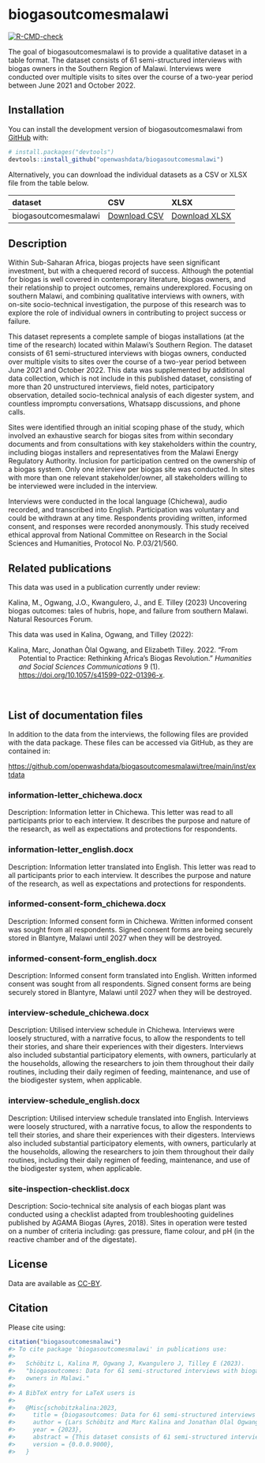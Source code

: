 
<!-- README.md is generated from README.Rmd. Please edit that file -->

# biogasoutcomesmalawi

<!-- badges: start -->

[![R-CMD-check](https://github.com/Global-Health-Engineering/biogasoutcomes/actions/workflows/R-CMD-check.yaml/badge.svg)](https://github.com/Global-Health-Engineering/biogasoutcomes/actions/workflows/R-CMD-check.yaml)

<!-- badges: end -->

The goal of biogasoutcomesmalawi is to provide a qualitative dataset in
a table format. The dataset consists of 61 semi-structured interviews
with biogas owners in the Southern Region of Malawi. Interviews were
conducted over multiple visits to sites over the course of a two-year
period between June 2021 and October 2022.

## Installation

You can install the development version of biogasoutcomesmalawi from
[GitHub](https://github.com/) with:

``` r
# install.packages("devtools")
devtools::install_github("openwashdata/biogasoutcomesmalawi")
```

Alternatively, you can download the individual datasets as a CSV or XLSX
file from the table below.

| dataset              | CSV                                                                                                                 | XLSX                                                                                                                  |
|:---------------------|:--------------------------------------------------------------------------------------------------------------------|:----------------------------------------------------------------------------------------------------------------------|
| biogasoutcomesmalawi | [Download CSV](https://github.com/openwashdata/biogasoutcomesmalawi/raw/main/inst/extdata/biogasoutcomesmalawi.csv) | [Download XLSX](https://github.com/openwashdata/biogasoutcomesmalawi/raw/main/inst/extdata/biogasoutcomesmalawi.xlsx) |

## Description

Within Sub-Saharan Africa, biogas projects have seen significant
investment, but with a chequered record of success. Although the
potential for biogas is well covered in contemporary literature, biogas
owners, and their relationship to project outcomes, remains
underexplored. Focusing on southern Malawi, and combining qualitative
interviews with owners, with on-site socio-technical investigation, the
purpose of this research was to explore the role of individual owners in
contributing to project success or failure.

This dataset represents a complete sample of biogas installations (at
the time of the research) located within Malawi’s Southern Region. The
dataset consists of 61 semi-structured interviews with biogas owners,
conducted over multiple visits to sites over the course of a two-year
period between June 2021 and October 2022. This data was supplemented by
additional data collection, which is not include in this published
dataset, consisting of more than 20 unstructured interviews, field
notes, participatory observation, detailed socio-technical analysis of
each digester system, and countless impromptu conversations, Whatsapp
discussions, and phone calls.

Sites were identified through an initial scoping phase of the study,
which involved an exhaustive search for biogas sites from within
secondary documents and from consultations with key stakeholders within
the country, including biogas installers and representatives from the
Malawi Energy Regulatory Authority. Inclusion for participation centred
on the ownership of a biogas system. Only one interview per biogas site
was conducted. In sites with more than one relevant stakeholder/owner,
all stakeholders willing to be interviewed were included in the
interview.

Interviews were conducted in the local language (Chichewa), audio
recorded, and transcribed into English. Participation was voluntary and
could be withdrawn at any time. Respondents providing written, informed
consent, and responses were recorded anonymously. This study received
ethical approval from National Committee on Research in the Social
Sciences and Humanities, Protocol No. P.03/21/560.

## Related publications

This data was used in a publication currently under review:

Kalina, M., Ogwang, J.O., Kwangulero, J., and E. Tilley (2023)
Uncovering biogas outcomes: tales of hubris, hope, and failure from
southern Malawi. Natural Resources Forum.

This data was used in Kalina, Ogwang, and Tilley (2022):

<div id="refs" class="references csl-bib-body hanging-indent">

<div id="ref-kalina2022" class="csl-entry">

Kalina, Marc, Jonathan Òlal Ogwang, and Elizabeth Tilley. 2022. “From
Potential to Practice: Rethinking Africa’s Biogas Revolution.”
*Humanities and Social Sciences Communications* 9 (1).
<https://doi.org/10.1057/s41599-022-01396-x>.

</div>

</div>

<br>

## List of documentation files

In addition to the data from the interviews, the following files are
provided with the data package. These files can be accessed via GitHub,
as they are contained in:

<https://github.com/openwashdata/biogasoutcomesmalawi/tree/main/inst/extdata>

### information-letter_chichewa.docx

Description: Information letter in Chichewa. This letter was read to all
participants prior to each interview. It describes the purpose and
nature of the research, as well as expectations and protections for
respondents.

### information-letter_english.docx

Description: Information letter translated into English. This letter was
read to all participants prior to each interview. It describes the
purpose and nature of the research, as well as expectations and
protections for respondents.

### informed-consent-form_chichewa.docx

Description: Informed consent form in Chichewa. Written informed consent
was sought from all respondents. Signed consent forms are being securely
stored in Blantyre, Malawi until 2027 when they will be destroyed.

### informed-consent-form_english.docx

Description: Informed consent form translated into English. Written
informed consent was sought from all respondents. Signed consent forms
are being securely stored in Blantyre, Malawi until 2027 when they will
be destroyed.

### interview-schedule_chichewa.docx

Description: Utilised interview schedule in Chichewa. Interviews were
loosely structured, with a narrative focus, to allow the respondents to
tell their stories, and share their experiences with their digesters.
Interviews also included substantial participatory elements, with
owners, particularly at the households, allowing the researchers to join
them throughout their daily routines, including their daily regimen of
feeding, maintenance, and use of the biodigester system, when
applicable.

### interview-schedule_english.docx

Description: Utilised interview schedule translated into English.
Interviews were loosely structured, with a narrative focus, to allow the
respondents to tell their stories, and share their experiences with
their digesters. Interviews also included substantial participatory
elements, with owners, particularly at the households, allowing the
researchers to join them throughout their daily routines, including
their daily regimen of feeding, maintenance, and use of the biodigester
system, when applicable.

### site-inspection-checklist.docx

Description: Socio-technical site analysis of each biogas plant was
conducted using a checklist adapted from troubleshooting guidelines
published by AGAMA Biogas (Ayres, 2018). Sites in operation were tested
on a number of criteria including: gas pressure, flame colour, and pH
(in the reactive chamber and of the digestate).

## License

Data are available as
[CC-BY](https://github.com/openwashdata/biogasoutcomesmalawi/blob/main/LICENSE.md).

## Citation

Please cite using:

``` r
citation("biogasoutcomesmalawi")
#> To cite package 'biogasoutcomesmalawi' in publications use:
#> 
#>   Schöbitz L, Kalina M, Ogwang J, Kwangulero J, Tilley E (2023).
#>   "biogasoutcomes: Data for 61 semi-structured interviews with biogas
#>   owners in Malawi."
#> 
#> A BibTeX entry for LaTeX users is
#> 
#>   @Misc{schobitzkalina:2023,
#>     title = {biogasoutcomes: Data for 61 semi-structured interviews with biogas owners in Malawi},
#>     author = {Lars Schöbitz and Marc Kalina and Jonathan Olal Ogwang and Jonathan Kwangulero and Elizabeth Tilley},
#>     year = {2023},
#>     abstract = {This dataset consists of 61 semi-structured interviews with biogas owners in the Southern Region of Malawi. Interviews were conducted over multiple visits to sites over the course of a two-year period between June 2021 and October 2022.},
#>     version = {0.0.0.9000},
#>   }
```
